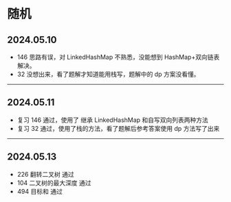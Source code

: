 # 随机

## 2024.05.10
* 146 思路有误，对 LinkedHashMap 不熟悉，没能想到 HashMap+双向链表解决。
* 32 没想出来，看了题解才知道能用栈写，题解中的 dp 方案没看懂。
---

## 2024.05.11
* 复习 146 通过，使用了 继承 LinkedHashMap 和自写双向列表两种方法
* 复习 32 通过，使用了栈的方法，看了题解后参考答案使用 dp 方法写了出来
---

## 2024.05.13
* 226 翻转二叉树 通过
* 104 二叉树的最大深度 通过
* 494 目标和 通过